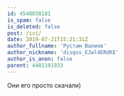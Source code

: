 ```yaml
---
id: 4548038181
is_spam: false
is_deleted: false
post: /ivi/
date: 2019-07-21T15:21:31Z
author_fullname: 'Рустам Валиев'
author_nickname: 'disqus_EJwl4ERdKE'
author_is_anon: false
parent: 4481191933
---
```


<p>Они его просто скачали)</p>
